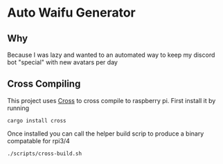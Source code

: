# Auto Waifu Generator

## Why

Because I was lazy and wanted to an automated way to keep my discord bot "special" with new avatars per day

## Cross Compiling

This project uses [Cross](https://github.com/rust-embedded/cross) to cross compile to raspberry pi. First install it by running

```
cargo install cross
```

Once installed you can call the helper build scrip to produce a binary compatable for rpi3/4

```
./scripts/cross-build.sh
```
